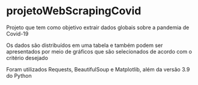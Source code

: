 # projetoWebScrapingCovid
 Projeto que tem como objetivo extrair dados globais sobre a pandemia de Covid-19

 Os dados são distribuídos em uma tabela e também podem ser apresentados por meio de gráficos que são selecionados de acordo com o critério desejado

 Foram utilizados Requests, BeautifulSoup e Matplotlib, além da versão 3.9 do Python
